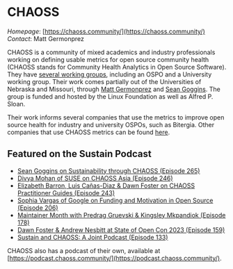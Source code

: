 # CHAOSS

*Homepage*: [https://chaoss.community/](https://chaoss.community/)
*Contact*: Matt Germonprez

CHAOSS is a community of mixed academics and industry professionals working on defining usable metrics for open source community health (CHAOSS stands for Community Health Analytics in Open Source Software). They have [several working groups](https://chaoss.community/kb/working-groups/), including an OSPO and a University working group. Their work comes partially out of the Universities of Nebraska and Missouri, through [Matt Germonprez](https://www.unomaha.edu/college-of-information-science-and-technology/about/faculty-staff/matt-germonprez.php) and [Sean Goggins](https://engineering.missouri.edu/faculty/sean-patrick-goggins/). The group is funded and hosted by the Linux Foundation as well as Alfred P. Sloan.

Their work informs several companies that use the metrics to improve open source health for industry and university OSPOs, such as Bitergia. Other companies that use CHAOSS metrics can be found [here](https://chaoss.community/about-chaoss/).

## Featured on the Sustain Podcast

- [Sean Goggins on Sustainability through CHAOSS (Episode 265)](https://podcast.sustainoss.org/265)
- [Divya Mohan of SUSE on CHAOSS Asia (Episode 246)](https://podcast.sustainoss.org/246)
- [Elizabeth Barron, Luis Cañas-Diaz & Dawn Foster on CHAOSS Practitioner Guides (Episode 243)](https://podcast.sustainoss.org/243)
- [Sophia Vargas of Google on Funding and Motivation in Open Source (Episode 206)](https://podcast.sustainoss.org/206)
- [Maintainer Month with Predrag Gruevski & Kingsley Mkpandiok (Episode 178)](https://podcast.sustainoss.org/178)
- [Dawn Foster & Andrew Nesbitt at State of Open Con 2023 (Episode 159)](https://podcast.sustainoss.org/159)
- [Sustain and CHAOSS: A Joint Podcast (Episode 133)](https://podcast.sustainoss.org/133)

CHAOSS also has a podcast of their own, available at [https://podcast.chaoss.community/](https://podcast.chaoss.community/).
